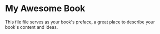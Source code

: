 # My Awesome Book 

This file file serves as your book's preface, a great place to describe your book's content and ideas.
